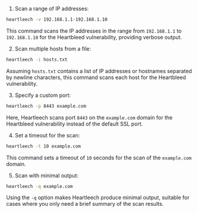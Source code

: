 1. Scan a range of IP addresses:
```bash
heartleech -v 192.168.1.1-192.168.1.10
```
This command scans the IP addresses in the range from `192.168.1.1` to `192.168.1.10` for the Heartbleed vulnerability, providing verbose output.

2. Scan multiple hosts from a file:
```bash
heartleech -i hosts.txt
```
Assuming `hosts.txt` contains a list of IP addresses or hostnames separated by newline characters, this command scans each host for the Heartbleed vulnerability.

3. Specify a custom port:
```bash
heartleech -p 8443 example.com
```
Here, Heartleech scans port `8443` on the `example.com` domain for the Heartbleed vulnerability instead of the default SSL port.

4. Set a timeout for the scan:
```bash
heartleech -t 10 example.com
```
This command sets a timeout of `10` seconds for the scan of the `example.com` domain.

5. Scan with minimal output:
```bash
heartleech -q example.com
```
Using the `-q` option makes Heartleech produce minimal output, suitable for cases where you only need a brief summary of the scan results.
